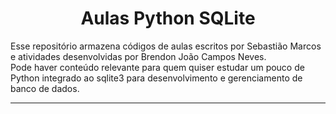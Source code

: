 <h1 align="center">Aulas Python SQLite</h1>

<div>
  <p>
  Esse repositório armazena códigos de aulas escritos por Sebastião Marcos e atividades desenvolvidas por Brendon João Campos Neves. <br>
  Pode haver conteúdo relevante para quem quiser estudar um pouco de Python integrado ao sqlite3 para desenvolvimento e gerenciamento de banco de dados. <br>
  </p>
</div>

<hr>
